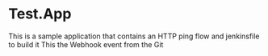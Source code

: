 # Test.App
This is a sample application that contains an HTTP ping flow and jenkinsfile to build it
This the Webhook event from the Git
